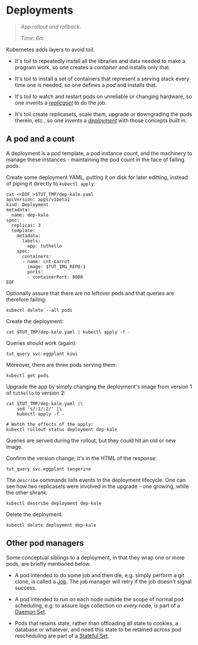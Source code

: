 # Deployments

> _App rollout and rollback._
>
> _Time: 6m_


[_deployment_]: https://kubernetes.io/docs/concepts/workloads/controllers/deployment
[ServiceSpec]: https://kubernetes.io/docs/api-reference/v1.7/#service-v1-core
[_replicaset_]: https://kubernetes.io/docs/concepts/workloads/controllers/replicaset

Kubernetes adds layers to avoid toil.

* It's toil to repeatedly install all the libraries
  and data needed to make a program work, so one creates a
  _container_ and installs only that.

* It's toil to install a set of containers that
  represent a serving stack every time one is needed,
  so one defines a _pod_ and installs that.

* It's toil to watch and restart pods on unreliable or
  changing hardware, so one invents a [_replicaset_] to
  do the job.

* It's toil create replicasets, scale them, upgrade or
  downgrading the pods therein, etc., so one invents a
  [_deployment_] with those concepts built in.

## A pod and a count

A deployment is a pod template, a pod instance count,
and the machinery to manage these instances -
maintaining the pod count in the face of failing pods.

Create some deployment YAML, putting it on disk for
later editting, instead of piping it directly to
`kubectl apply`:

<!-- @deploymentYaml @test -->
```
cat <<EOF >$TUT_TMP/dep-kale.yaml
apiVersion: apps/v1beta1
kind: Deployment
metadata:
  name: dep-kale
spec:
  replicas: 3
  template:
    metadata:
      labels:
        app: tuthello
    spec:
      containers:
      - name: cnt-carrot
        image: $TUT_IMG_REPO:1
        ports:
        - containerPort: 8080
EOF
```

Optionally assure that there are no leftover
pods and that queries are therefore failing:
<!-- @confirmNoPods -->
```
kubectl delete --all pods
```

Create the deployment:

<!-- @createDeployment @test -->
```
cat $TUT_TMP/dep-kale.yaml | kubectl apply -f -
```

Queries should work (again):

<!-- @queryIt @test -->
```
tut_query svc-eggplant kiwi
```

Moreover, there are three pods serving them:

<!-- @getPods @test -->
```
kubectl get pods
```

Upgrade the app by simply changing the deployment's
image from version 1 of `tuthello` to version 2:

<!-- @applyUpgrade @test -->
```
cat $TUT_TMP/dep-kale.yaml |\
    sed 's/:1/:2/' |\
    kubectl apply -f -

# Watch the effects of the apply:
kubectl rollout status deployment dep-kale
```

Queries are served during the rollout,
but they could hit an old or new image.


Confirm the version change; it's in the HTML of the response:
<!-- @queryService @test -->
```
tut_query svc-eggplant tangerine
```

The `describe` commands lists events in the deployment lifecycle.
One can see how two replicasets were involved in the upgrade -
one growing, while the other shrank:

<!-- @descDeployments @test -->
```
kubectl describe deployment dep-kale
```

Delete the deployment.
<!-- @deleteDeployment @test -->
```
kubectl delete deployment dep-kale
```

## Other pod managers

Some conceptual siblings to a deployment, in that they
wrap one or more pods, are briefly mentioned below.

[Job]: https://kubernetes.io/docs/concepts/workloads/controllers/jobs-run-to-completion
[Daemon Set]: https://kubernetes.io/docs/concepts/workloads/controllers/daemonset/
[Stateful Set]: https://kubernetes.io/docs/concepts/workloads/controllers/statefulset/

* A pod intended to do some job and then die, e.g.
  simply perform a git clone, is called a [Job].  The
  job manager will retry if the job doesn't signal
  success.

* A pod intended to run on each node outside the scope
  of normal pod scheduling, e.g. to assure logs
  collection on _every_ node, is part of a [Daemon
  Set].

* Pods that retains state, rather than offloading all
  state to cookies, a database or whatever, and need
  this state to be retained across pod rescheduling are
  part of a [Stateful Set].
